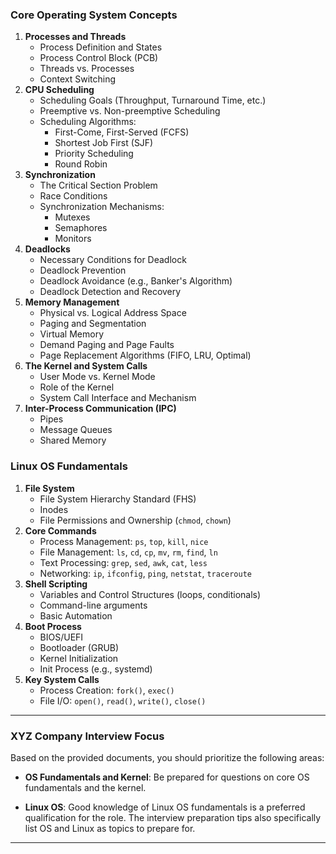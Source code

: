### Core Operating System Concepts

1. **Processes and Threads**
    - Process Definition and States
    - Process Control Block (PCB)
    - Threads vs. Processes
    - Context Switching
2. **CPU Scheduling**
    - Scheduling Goals (Throughput, Turnaround Time, etc.)
    - Preemptive vs. Non-preemptive Scheduling
    - Scheduling Algorithms:
        - First-Come, First-Served (FCFS)
        - Shortest Job First (SJF)
        - Priority Scheduling
        - Round Robin
3. **Synchronization**
    - The Critical Section Problem
    - Race Conditions
    - Synchronization Mechanisms:
        - Mutexes
        - Semaphores
        - Monitors
4. **Deadlocks**
    - Necessary Conditions for Deadlock
    - Deadlock Prevention
    - Deadlock Avoidance (e.g., Banker's Algorithm)
    - Deadlock Detection and Recovery
5. **Memory Management**
    - Physical vs. Logical Address Space
    - Paging and Segmentation
    - Virtual Memory
    - Demand Paging and Page Faults
    - Page Replacement Algorithms (FIFO, LRU, Optimal)
6. **The Kernel and System Calls**
    - User Mode vs. Kernel Mode
    - Role of the Kernel
    - System Call Interface and Mechanism
7. **Inter-Process Communication (IPC)**
    - Pipes
    - Message Queues
    - Shared Memory

### Linux OS Fundamentals

1. **File System**
    - File System Hierarchy Standard (FHS)
    - Inodes
    - File Permissions and Ownership (`chmod`, `chown`)
2. **Core Commands**
    - Process Management: `ps`, `top`, `kill`, `nice`
    - File Management: `ls`, `cd`, `cp`, `mv`, `rm`, `find`, `ln`
    - Text Processing: `grep`, `sed`, `awk`, `cat`, `less`
    - Networking: `ip`, `ifconfig`, `ping`, `netstat`, `traceroute`
3. **Shell Scripting**
    - Variables and Control Structures (loops, conditionals)
    - Command-line arguments
    - Basic Automation
4. **Boot Process**
    - BIOS/UEFI
    - Bootloader (GRUB)
    - Kernel Initialization
    - Init Process (e.g., systemd)
5. **Key System Calls**
    - Process Creation: `fork()`, `exec()`
    - File I/O: `open()`, `read()`, `write()`, `close()`

---

### XYZ Company Interview Focus

Based on the provided documents, you should prioritize the following areas:

- **OS Fundamentals and Kernel**: Be prepared for questions on core OS fundamentals and the kernel.
    
- **Linux OS**: Good knowledge of Linux OS fundamentals is a preferred qualification for the role. The interview preparation tips also specifically list OS and Linux as topics to prepare for.

---
